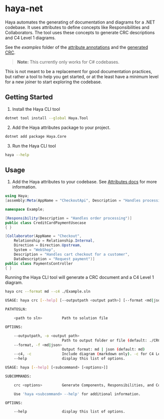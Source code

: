 # haya-net
Haya automates the generating of documentation and diagrams for a .NET codebase. 
It uses attributes to define concepts like Responsibilities and Collaborators.
The tool uses these concepts to generate CRC descriptions and C4 Level 1 diagrams.

See the *examples* folder of the [attribute annotations](examples/Example/HayaEcomm.cs) and the [generated CRC](examples/Example/CRC.md).
 
> **Note:** This currently only works for C# codebases.

This is not meant to be a replacement for good documentation practices, but rather a tool to help you get started, 
or at the least have a minimum level for a new joiner to start exploring the codebase.

## Getting Started

1. Install the Haya CLI tool
```bash
dotnet tool install --global Haya.Tool
```
2. Add the Haya attributes package to your project.
```bash
dotnet add package Haya.Core
```
3. Run the Haya CLI tool
```bash
haya --help
```

## Usage

1. Add the Haya attributes to your codebase. See [Attributes docs](Attributes.md) for more information. 

```csharp
using Haya;
[assembly:Meta(AppName = "CheckoutApi", Description = "Handles processing payment for a shopping cart", System = "HayaEcomm")]

namespace Example;

[Responsibility(Description = "Handles order processing")]
public class CreditCardPaymentUsecase
{ }

[Collaborator(AppName = "Checkout",
    Relationship = Relationship.Internal,
    Direction = Direction.Upstream,
    System = "WebShop",
    Description = "Handles cart checkout for a customer",
    DataDescription = "Request payment")]
public class PaymentsController
{ }
```
Running the Haya CLI tool will generate a CRC document and a C4 Level 1 diagram.
```bash
haya crc --format md --c4 ./Example.sln
```

```bash
USAGE: haya crc [--help] [--outputpath <output path>] [--format <md|json>] [--c4] <path to sln>

PATHTOSLN:

    <path to sln>         Path to solution file

OPTIONS:

    --outputpath, -o <output path>
                          Path to output folder or file (default: ./CRC.md)
    --format, -f <md|json>
                          Output format: md | json (default: md)
    --c4, -c              Include diagram (markdown only). -c for C4 Level 1, -cc for C4 Level 2
    --help                display this list of options.

USAGE: haya [--help] [<subcommand> [<options>]]

SUBCOMMANDS:

    crc <options>         Generate Components, Responsibilities, and Collaborator data

    Use 'haya <subcommand> --help' for additional information.

OPTIONS:

    --help                display this list of options.
```
